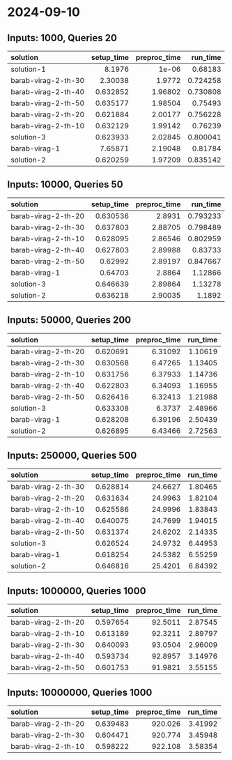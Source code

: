 # 2024-09-10

## Inputs: 1000, Queries 20

| solution            |   setup_time |   preproc_time |   run_time |
|:--------------------|-------------:|---------------:|-----------:|
| solution-1          |     8.1976   |        1e-06   |   0.68183  |
| barab-virag-2-th-30 |     2.30038  |        1.9772  |   0.724258 |
| barab-virag-2-th-40 |     0.632852 |        1.96802 |   0.730808 |
| barab-virag-2-th-50 |     0.635177 |        1.98504 |   0.75493  |
| barab-virag-2-th-20 |     0.621884 |        2.00177 |   0.756228 |
| barab-virag-2-th-10 |     0.632129 |        1.99142 |   0.76239  |
| solution-3          |     0.623933 |        2.02845 |   0.800041 |
| barab-virag-1       |     7.65871  |        2.19048 |   0.81784  |
| solution-2          |     0.620259 |        1.97209 |   0.835142 |

## Inputs: 10000, Queries 50

| solution            |   setup_time |   preproc_time |   run_time |
|:--------------------|-------------:|---------------:|-----------:|
| barab-virag-2-th-20 |     0.630536 |        2.8931  |   0.793233 |
| barab-virag-2-th-30 |     0.637803 |        2.88705 |   0.798489 |
| barab-virag-2-th-10 |     0.628095 |        2.86546 |   0.802959 |
| barab-virag-2-th-40 |     0.627803 |        2.89988 |   0.83733  |
| barab-virag-2-th-50 |     0.62992  |        2.89197 |   0.847667 |
| barab-virag-1       |     0.64703  |        2.8864  |   1.12866  |
| solution-3          |     0.646639 |        2.89864 |   1.13278  |
| solution-2          |     0.636218 |        2.90035 |   1.1892   |

## Inputs: 50000, Queries 200

| solution            |   setup_time |   preproc_time |   run_time |
|:--------------------|-------------:|---------------:|-----------:|
| barab-virag-2-th-20 |     0.620691 |        6.31092 |    1.10619 |
| barab-virag-2-th-30 |     0.630568 |        6.47265 |    1.13405 |
| barab-virag-2-th-10 |     0.631756 |        6.37933 |    1.14736 |
| barab-virag-2-th-40 |     0.622803 |        6.34093 |    1.16955 |
| barab-virag-2-th-50 |     0.626416 |        6.32413 |    1.21988 |
| solution-3          |     0.633308 |        6.3737  |    2.48966 |
| barab-virag-1       |     0.628208 |        6.39196 |    2.50439 |
| solution-2          |     0.626895 |        6.43466 |    2.72563 |

## Inputs: 250000, Queries 500

| solution            |   setup_time |   preproc_time |   run_time |
|:--------------------|-------------:|---------------:|-----------:|
| barab-virag-2-th-30 |     0.628814 |        24.6627 |    1.80465 |
| barab-virag-2-th-20 |     0.631634 |        24.9963 |    1.82104 |
| barab-virag-2-th-10 |     0.625586 |        24.9996 |    1.83843 |
| barab-virag-2-th-40 |     0.640075 |        24.7699 |    1.94015 |
| barab-virag-2-th-50 |     0.631374 |        24.6202 |    2.14335 |
| solution-3          |     0.626524 |        24.9732 |    6.44953 |
| barab-virag-1       |     0.618254 |        24.5382 |    6.55259 |
| solution-2          |     0.646816 |        25.4201 |    6.84392 |

## Inputs: 1000000, Queries 1000

| solution            |   setup_time |   preproc_time |   run_time |
|:--------------------|-------------:|---------------:|-----------:|
| barab-virag-2-th-20 |     0.597654 |        92.5011 |    2.87545 |
| barab-virag-2-th-10 |     0.613189 |        92.3211 |    2.89797 |
| barab-virag-2-th-30 |     0.640093 |        93.0504 |    2.96009 |
| barab-virag-2-th-40 |     0.593734 |        92.8957 |    3.14976 |
| barab-virag-2-th-50 |     0.601753 |        91.9821 |    3.55155 |

## Inputs: 10000000, Queries 1000

| solution            |   setup_time |   preproc_time |   run_time |
|:--------------------|-------------:|---------------:|-----------:|
| barab-virag-2-th-20 |     0.639483 |        920.026 |    3.41992 |
| barab-virag-2-th-30 |     0.604471 |        920.774 |    3.45948 |
| barab-virag-2-th-10 |     0.598222 |        922.108 |    3.58354 |